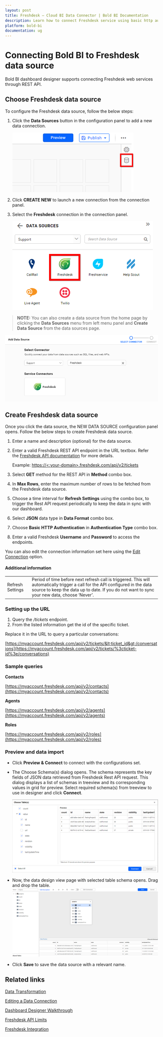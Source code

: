 ```yaml
---
layout: post
title: Freshdesk – Cloud BI Data Connector | Bold BI Documentation
description: Learn how to connect Freshdesk service using basic http authentication through REST API endpoint with Bold BI Cloud.
platform: bold-bi
documentation: ug
---
```


# Connecting Bold BI to Freshdesk data source
Bold BI dashboard designer supports connecting Freshdesk web services through REST API. 

## Choose Freshdesk data source
To configure the Freshdesk data source, follow the below steps:
1. Click the **Data Sources** button in the configuration panel to add a new data connection.

   ![Data source icon](/static/assets/cloud/working-with-datasource/data-connectors/images/common/DataSourcesIcon.png)

2. Click **CREATE NEW** to launch a new connection from the connection panel.
3. Select the **Freshdesk** connection in the connection panel.

   ![Choose data source](/static/assets/cloud/working-with-datasource/data-connectors/images/freshdesk/ChooseDS.png)

> **NOTE:**  You can also create a data source from the home page by clicking the **Data Sources** menu from left menu panel and **Create Data Source** from the data sources page.

   ![Choose data source from server](/static/assets/cloud/working-with-datasource/data-connectors/images/freshdesk/ChooseDS_server.png)

## Create Freshdesk data source
Once you click the data source, the NEW DATA SOURCE configuration panel opens. Follow the below steps to create Freshdesk data source.
1. Enter a name and description (optional) for the data source.
2. Enter a valid Freshdesk REST API endpoint in the URL textbox. Refer the [Freshdesk API documentation](https://developers.freshdesk.com/api/) for more details.

    Example: [https://&lt;:your-domain&gt;.freshdesk.com/api/v2/tickets](https://%3c:your-domain%3e.freshdesk.com/api/v2/tickets)

3. Select **GET** method for the REST API in **Method** combo box.
4. In **Max Rows**, enter the maximum number of rows to be fetched from the Freshdesk data source.
5. Choose a time interval for **Refresh Settings** using the combo box, to trigger the Rest API request periodically to keep the data in sync with our dashboard.  
6. Select **JSON** data type in **Data Format** combo box.
7. Choose **Basic HTTP Authentication** in **Authentication Type** combo box.
8. Enter a valid Freshdesk **Username** and **Password** to access the endpoints.

You can also edit the connection information set here using the [Edit Connection](/cloud-bi/working-with-data-source/editing-a-data-connection/) option.

#### Additional information
<table width="600">
<tr>
<td>
Refresh Settings
</td>
<td>
Period of time before next refresh call is triggered. This will automatically trigger a call for the API configured in the data source to keep the data up to date. If you do not want to sync your new data, choose ‘Never’.
</td>
</tr>
</table>

### Setting up the URL

1. Query the <i>/tickets</i> endpoint.
2. From the listed information get the id of the specific ticket.

Replace it in the URL to query a particular conversations:

[https://myaccount.freshdesk.com/api/v2/tickets/&lt;ticket_id&gt;/conversations](https://myaccount.freshdesk.com/api/v2/tickets/%3cticket-id%3e/conversations)

### Sample queries

**Contacts**

[https://myaccount.freshdesk.com/api/v2/contacts](https://myaccount.freshdesk.com/api/v2/contacts)

**Agents**

[https://myaccount.freshdesk.com/api/v2/agents](https://myaccount.freshdesk.com/api/v2/agents)

**Roles**

[https://myaccount.freshdesk.com/api/v2/roles](https://myaccount.freshdesk.com/api/v2/roles)


### Preview and data import
* Click **Preview & Connect** to connect with the configurations set.
* The Choose Schema(s) dialog opens. The schema represents the key fields of JSON data retrieved from Freshdesk Rest API request. This dialog displays a list of schemas in treeview and its corresponding values in grid for preview. Select required schema(s) from treeview to use in designer and click **Connect**.

   ![Preview](/static/assets/cloud/working-with-datasource/data-connectors/images/common/Preview.png)

* Now, the data design view page with selected table schema opens. Drag and drop the table.
   ![Query Editor](/static/assets/cloud/working-with-datasource/data-connectors/images/common/QueryEditor.png)

* Click **Save** to save the data source with a relevant name.

## Related links
[Data Transformation](/cloud-bi/working-with-data-source/transforming-data/joining-table/)

[Editing a Data Connection](/cloud-bi/working-with-data-source/editing-a-data-connection/)   

[Dashboard Designer Walkthrough](/cloud-bi/getting-started/bold-bi-walk-through/)

[Freshdesk API Limits](https://developers.freshdesk.com/api/#ratelimit)

[Freshdesk Integration](https://www.boldbi.com/integrations/freshdesk?utm_source=syncfusion&utm_medium=documentation&utm_campaign=boldbifreshdeskintegration)


  

































